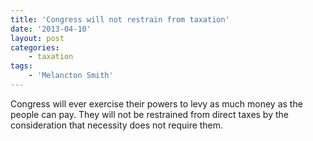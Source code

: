 ```yaml
---
title: 'Congress will not restrain from taxation'
date: '2013-04-10'
layout: post
categories:
    - taxation
tags:
    - 'Melancton Smith'
---
```


Congress will ever exercise their powers to levy as much money as the people can pay. They will not be restrained from direct taxes by the consideration that necessity does not require them.
